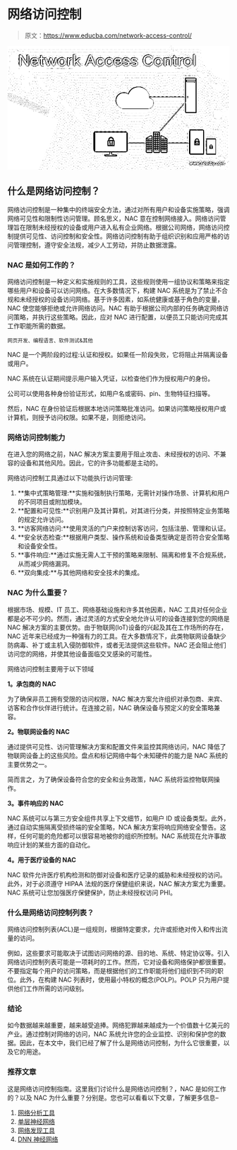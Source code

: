 # 网络访问控制

> 原文：<https://www.educba.com/network-access-control/>

![Network Access Control](img/6bb2813b98e8f4dd637fe5e251812f2c.png)



## 什么是网络访问控制？

网络访问控制是一种集中的终端安全方法，通过对所有用户和设备实施策略，强调网络可见性和限制性访问管理。顾名思义，NAC 意在控制网络接入。网络访问管理旨在限制未经授权的设备或用户进入私有企业网络。根据公司网络，网络访问控制提供可见性、访问控制和安全性。网络访问控制有助于组织识别和应用严格的访问管理控制，遵守安全法规，减少人工劳动，并防止数据泄露。

### NAC 是如何工作的？

网络访问控制是一种定义和实施规则的工具，这些规则使用一组协议和策略来指定哪些用户和设备可以访问网络。在大多数情况下，构建 NAC 系统是为了禁止不合规和未经授权的设备访问网络。基于许多因素，如系统健康或基于角色的变量，NAC 使您能够拒绝或允许网络访问。NAC 有助于根据公司内部的任务确定网络访问策略，并执行这些策略。因此，应对 NAC 进行配置，以便员工只能访问完成其工作职能所需的数据。

<small>网页开发、编程语言、软件测试&其他</small>

NAC 是一个两阶段的过程:认证和授权。如果任一阶段失败，它将阻止并隔离设备或用户。

NAC 系统在认证期间提示用户输入凭证，以检查他们作为授权用户的身份。

公司可以使用各种身份验证形式，如用户名或密码、pin、生物特征扫描等。

然后，NAC 在身份验证后根据本地访问策略批准访问。如果访问策略授权用户或计算机，则授予访问权限。如果不是，则拒绝访问。

### 网络访问控制能力

在进入您的网络之前，NAC 解决方案主要用于阻止攻击、未经授权的访问、不兼容的设备和其他风险。因此，它的许多功能都是主动的。

网络访问控制工具通过以下功能执行访问管理:

1.  **集中式策略管理:**实施和强制执行策略，无需针对操作场景、计算机和用户的不同项目或附加模块。
2.  **配置和可见性:**识别用户及其计算机，对其进行分类，并按照特定业务策略的规定允许访问。
3.  **访客网络访问:**使用灵活的门户来控制访客访问，包括注册、管理和认证。
4.  **安全状态检查:**根据用户类型、操作系统和设备类型确定是否符合安全策略和设备安全性。
5.  **事件响应:**通过实施无需人工干预的策略来限制、隔离和修复不合规系统，从而减少网络漏洞。
6.  **双向集成:**与其他网络和安全技术的集成。

### NAC 为什么重要？

根据市场、规模、IT 员工、网络基础设施和许多其他因素，NAC 工具对任何企业都是必不可少的。然而，通过灵活的方式安全地允许认可的设备连接到您的网络是 NAC 解决方案的主要优势。由于物联网(IoT)设备的兴起及其在工作场所的存在，NAC 近年来已经成为一种强有力的工具。在大多数情况下，此类物联网设备缺少防病毒、补丁或主机入侵防御软件，或者无法提供这些软件。NAC 还会阻止他们访问您的网络，并使其他设备面临交叉感染的可能性。

网络访问控制主要用于以下领域

**1。承包商的 NAC**

为了确保非员工拥有受限的访问权限，NAC 解决方案允许组织对承包商、来宾、访客和合作伙伴进行统计。在连接之前，NAC 确保设备与预定义的安全策略兼容。

**2。物联网设备的 NAC**

通过提供可见性、访问管理解决方案和配置文件来监控其网络访问，NAC 降低了物联网设备上的这些风险。盘点和标记网络中每个未知硬件的能力是 NAC 系统的主要优势之一。

简而言之，为了确保设备符合您的安全和业务政策，NAC 系统将监控物联网操作。

**3。事件响应的 NAC**

NAC 系统可以与第三方安全组件共享上下文细节，如用户 ID 或设备类型。此外，通过自动实施隔离受损终端的安全策略，NCA 解决方案将响应网络安全警告。这样，任何可能的危险都可以很容易地被你的组织所控制。NAC 系统现在允许事故响应计划的某些方面的自动化。

**4。用于医疗设备的 NAC**

NAC 软件允许医疗机构检测和防御对设备和医疗记录的威胁和未经授权的访问。此外，对于必须遵守 HIPAA 法规的医疗保健组织来说，NAC 解决方案尤为重要。NAC 系统可让您加强医疗保健保护，防止未经授权访问 PHI。

### 什么是网络访问控制列表？

网络访问控制列表(ACL)是一组规则，根据特定要求，允许或拒绝对传入和传出流量的访问。

例如，这些要求可能取决于试图访问网络的源、目的地、系统、特定协议等。引入网络访问控制列表可能是一项耗时的工作。然而，它对设备和网络保护都很重要。不要指定每个用户的访问策略，而是根据他们的工作职能将他们组织到不同的职位。此外，在构建 NAC 列表时，使用最小特权的概念(POLP)。POLP 只为用户提供他们工作所需的访问级别。

### 结论

如今数据越来越重要，越来越受追捧。网络犯罪越来越成为一个价值数十亿美元的产业。通过控制对网络的访问，NAC 系统允许您的企业监控、识别和保护您的数据。因此，在本文中，我们已经了解了什么是网络访问控制，为什么它很重要，以及它的用途。

### 推荐文章

这是网络访问控制指南。这里我们讨论什么是网络访问控制？，NAC 是如何工作的？以及 NAC 为什么重要？分别是。您也可以看看以下文章，了解更多信息–

1.  [网络分析工具](https://www.educba.com/network-analysis-tools/)
2.  [单层神经网络](https://www.educba.com/single-layer-neural-network/)
3.  [网络发现工具](https://www.educba.com/network-discovery-tools/)
4.  [DNN 神经网络](https://www.educba.com/dnn-neural-network/)





